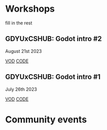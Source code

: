 # Workshops
fill in the rest
## GDYUxCSHUB: Godot intro #2
August 21st 2023

[VOD](https://youtu.be/gqECNe0LWGQ?si=zhSUbzI5J0pHhuBX) 
[CODE](https://github.com/GDYUClub/godot-workshop-july23)

## GDYUxCSHUB: Godot intro #1
July 26th 2023

[VOD](https://youtu.be/gqECNe0LWGQ?si=zhSUbzI5J0pHhuBX) 
[CODE](https://github.com/GDYUClub/godot-workshop-july23)

# Community events